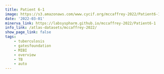 ```yaml
---
title: Patient 6-1
image: https://s3.amazonaws.com/www.cycif.org/mccaffrey-2022/Patient6-1/thumbnail--default.jpg
date: '2022-03-01'
minerva_link: https://labsyspharm.github.io/mccaffrey-2022/Patient6-1
info_link: /atlas-datasets/mccaffrey-2022/
show_page_link: false
tags:
    - tuberculosis
    - gatesfoundation
    - MIBI
    - overview
    - TB
    - auto
---
```

